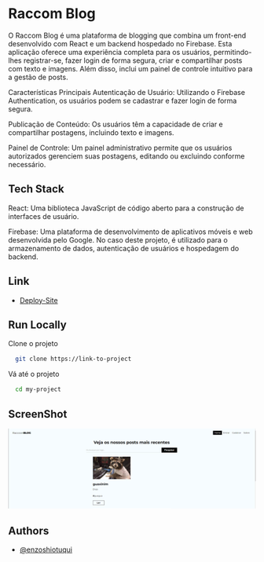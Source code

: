 


# Raccom Blog

O Raccom Blog é uma plataforma de blogging que combina um front-end desenvolvido com React e um backend hospedado no Firebase. Esta aplicação oferece uma experiência completa para os usuários, permitindo-lhes registrar-se, fazer login de forma segura, criar e compartilhar posts com texto e imagens. Além disso, inclui um painel de controle intuitivo para a gestão de posts.

Características Principais
Autenticação de Usuário: Utilizando o Firebase Authentication, os usuários podem se cadastrar e fazer login de forma segura.

Publicação de Conteúdo: Os usuários têm a capacidade de criar e compartilhar postagens, incluindo texto e imagens.

Painel de Controle: Um painel administrativo permite que os usuários autorizados gerenciem suas postagens, editando ou excluindo conforme necessário.

## Tech Stack

React: Uma biblioteca JavaScript de código aberto para a construção de interfaces de usuário.

Firebase: Uma plataforma de desenvolvimento de aplicativos móveis e web desenvolvida pelo Google. No caso deste projeto, é utilizado para o armazenamento de dados, autenticação de usuários e hospedagem do backend.


## Link

- [Deploy-Site](https://enzoshiotuqui.github.io/QR_CODE_GENERATOR/)

## Run Locally

Clone o projeto

```bash
  git clone https://link-to-project
```

Vá até o projeto

```bash
  cd my-project
```





## ScreenShot


![screenshot](print.png)

## Authors

- [@enzoshiotuqui](https://github.com/EnzoShiotuqui)

